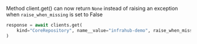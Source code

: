 Method client.get() can now return `None` instead of raising an exception when `raise_when_missing` is set to False

```python
response = await clients.get(
    kind="CoreRepository", name__value="infrahub-demo", raise_when_missing=False
)
```